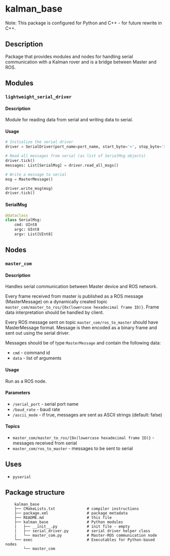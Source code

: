 # kalman_base

Note: This package is configured for Python and C++ - for future rewrite in C++.

## Description

Package that provides modules and nodes for handling serial communication with a Kalman rover and is a bridge between Master and ROS.

## Modules

### `lightweight_serial_driver`

#### Description

Module for reading data from serial and writing data to serial.

#### Usage

```python
# Initialize the serial driver
driver = SerialDriver(port_name=port_name, start_byte='<', stop_byte='>', baud_rate=baud_rate, ascii_mode=ascii_mode)

# Read all messages from serial (as list of SerialMsg objects)
driver.tick()
messages: List[SerialMsg] = driver.read_all_msgs()

# Write a message to serial
msg = MasterMessage()

driver.write_msg(msg)
driver.tick()
```

#### SerialMsg

```python
@dataclass
class SerialMsg:
    cmd: UInt8
    argc: UInt8
    argv: List[UInt8]
```

## Nodes

### `master_com`

#### Description

Handles serial communication between Master device and ROS network.

Every frame received from master is published as a ROS message (MasterMessage) on a dynamically
created topic `master_com/master_to_ros/{0x(lowercase hexadecimal frame ID)}`.
Frame data interpretation should be handled by client.

Every ROS message sent on topic `master_com/ros_to_master` should have MasterMessage format.
Message is then encoded as a binary frame and sent out using the serial driver.

Messages should be of type `MasterMessage` and contain the following data:

-   `cmd` - command id
-   `data` - list of arguments

#### Usage

Run as a ROS node.

#### Parameters

-   `/serial_port` - serial port name
-   `/baud_rate` - baud rate
-   `/ascii_mode` - if true, messages are sent as ASCII strings (default: false)

#### Topics

-   `master_com/master_to_ros/{0x(lowercase hexadecimal frame ID)}` - messages received from serial
-   `master_com/ros_to_master` - messages to be sent to serial

## Uses

-   `pyserial`

## Package structure

```
    kalman_base
    ├── CMakeLists.txt              # compiler instructions
    ├── package.xml                 # package metadata
    ├── README.md                   # this file
    ├── kalman_base                 # Python modules
    |   ├── __init__.py             # init file - empty
    |   ├── serial_driver.py        # serial driver helper class
    |   └── master_com.py           # Master-ROS communication node
    └── exec                        # Executables for Python-based nodes
        └── master_com
```
